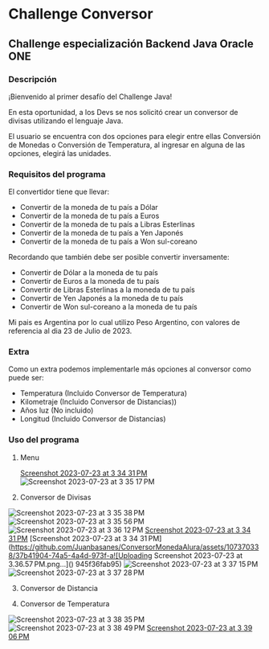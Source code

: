 # Challenge Conversor

## Challenge especialización Backend Java Oracle ONE

### Descripción

¡Bienvenido al primer desafío del Challenge Java!

En esta oportunidad, a los Devs se nos solicitó crear un conversor de divisas utilizando el lenguaje Java.

El usuario se encuentra con dos opciones para elegir entre ellas Conversión de Monedas o Conversión de Temperatura, al ingresar en alguna de las opciones, elegirá las unidades.

### Requisitos del programa

El convertidor tiene que llevar:

- Convertir de la moneda de tu país a Dólar
- Convertir de la moneda de tu país a Euros
- Convertir de la moneda de tu país a Libras Esterlinas
- Convertir de la moneda de tu país a Yen Japonés
- Convertir de la moneda de tu país a Won sul-coreano

Recordando que también debe ser posible convertir inversamente:

- Convertir de Dólar a la moneda de tu país
- Convertir de Euros a la moneda de tu país
- Convertir de Libras Esterlinas a la moneda de tu país
- Convertir de Yen Japonés a la moneda de tu país
- Convertir de Won sul-coreano a la moneda de tu país

Mi pais es Argentina por lo cual utilizo Peso Argentino, con valores de referencia al dia 23 de Julio de 2023.

### Extra

Como un extra podemos implementarle más opciones al conversor como puede ser:

- Temperatura (Incluido Conversor de Temperatura)
- Kilometraje (Incluido Conversor de Distancias))
- Años luz    (No incluido)
- Longitud    (Incluido Conversor de Distancias)

### Uso del programa

1. Menu

    [Screenshot 2023-07-23 at 3 34 31 PM](https://github.com/Juanbasanes/ConversorMonedaAlura/assets/107370338/37b41904-74a5-4a4d-973f-a945f36fab95)
    ![Screenshot 2023-07-23 at 3 35 17 PM](https://github.com/Juanbasanes/ConversorMonedaAlura/assets/107370338/c7e604d0-d25a-4486-a4e3-b8b5d55f9e98)

2. Conversor de Divisas

![Screenshot 2023-07-23 at 3 35 38 PM](https://github.com/Juanbasanes/ConversorMonedaAlura/assets/107370338/eeb9e1bf-0240-410e-a03b-48c4883d8c5d)
![Screenshot 2023-07-23 at 3 35 56 PM](https://github.com/Juanbasanes/ConversorMonedaAlura/assets/107370338/1db785bf-4f58-4f99-904f-72b45899bebe)
![Screenshot 2023-07-23 at 3 36 12 PM](https://github.com/Juanbasanes/ConversorMonedaAlura/assets/107370338/24e1a009-b242-4951-99c8-13f32445582f)
[Screenshot 2023-07-23 at 3 34 31 PM](https://github.com/Juanbasanes/ConversorMonedaAlura/assets/107370338/37b41904-74a5-4a4d-973f-a945f36fab95)
[Screenshot 2023-07-23 at 3 34 31 PM](https://github.com/Juanbasanes/ConversorMonedaAlura/assets/107370338/37b41904-74a5-4a4d-973f-a![Uploading Screenshot 2023-07-23 at 3.36.57 PM.png…]()
945f36fab95)
![Screenshot 2023-07-23 at 3 37 15 PM](https://github.com/Juanbasanes/ConversorMonedaAlura/assets/107370338/35ce77b4-68ca-4026-a76f-a0fd748b8cce)
![Screenshot 2023-07-23 at 3 37 28 PM](https://github.com/Juanbasanes/ConversorMonedaAlura/assets/107370338/904fd0b9-b855-4154-b582-1ec5ca426f6c)

3. Conversor de Distancia



4. Conversor de Temperatura

![Screenshot 2023-07-23 at 3 38 35 PM](https://github.com/Juanbasanes/ConversorMonedaAlura/assets/107370338/adfc77b5-847d-47b9-a21e-d5d8e856682d)
![Screenshot 2023-07-23 at 3 38 49 PM](https://github.com/Juanbasanes/ConversorMonedaAlura/assets/107370338/962740fd-bbdd-4b8e-ae00-16e203c9663f)
[Screenshot 2023-07-23 at 3 39 06 PM](https://github.com/Juanbasanes/ConversorMonedaAlura/assets/107370338/c541145a-8895-4cc3-8f67-12e63f98c9d6)

